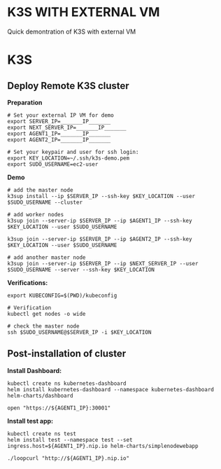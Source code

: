 K3S WITH EXTERNAL VM
====================

Quick demontration of K3S with external VM

# K3S

## Deploy Remote K3S cluster
**Preparation**
```
# Set your external IP VM for demo
export SERVER_IP=_______IP_______
export NEXT_SERVER_IP=_______IP_______
export AGENT1_IP=_______IP_______
export AGENT2_IP=_______IP_______

# Set your keypair and user for ssh login:
export KEY_LOCATION=~/.ssh/k3s-demo.pem
export SUDO_USERNAME=ec2-user
```

**Demo**
```
# add the master node
k3sup install --ip $SERVER_IP --ssh-key $KEY_LOCATION --user $SUDO_USERNAME --cluster

# add worker nodes
k3sup join --server-ip $SERVER_IP --ip $AGENT1_IP --ssh-key $KEY_LOCATION --user $SUDO_USERNAME

k3sup join --server-ip $SERVER_IP --ip $AGENT2_IP --ssh-key $KEY_LOCATION --user $SUDO_USERNAME

# add another master node
k3sup join --server-ip $SERVER_IP --ip $NEXT_SERVER_IP --user $SUDO_USERNAME --server --ssh-key $KEY_LOCATION
```

**Verifications:**
```
export KUBECONFIG=$(PWD)/kubeconfig

# Verification
kubectl get nodes -o wide

# check the master node
ssh $SUDO_USERNAME@$SERVER_IP -i $KEY_LOCATION

```

## Post-installation of cluster

**Install Dashboard:**
```
kubectl create ns kubernetes-dashboard
helm install kubernetes-dashboard --namespace kubernetes-dashboard helm-charts/dashboard

open "https://${AGENT1_IP}:30001"
```

**Install test app:**
```
kubectl create ns test
helm install test --namespace test --set ingress.host=${AGENT1_IP}.nip.io helm-charts/simplenodewebapp
```

```
./loopcurl "http://${AGENT1_IP}.nip.io"
```